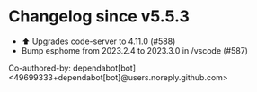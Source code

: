 # Changelog since v5.5.3
- ⬆️ Upgrades code-server to 4.11.0 (#588) 
- Bump esphome from 2023.2.4 to 2023.3.0 in /vscode (#587)

Co-authored-by: dependabot[bot] <49699333+dependabot[bot]@users.noreply.github.com> 
